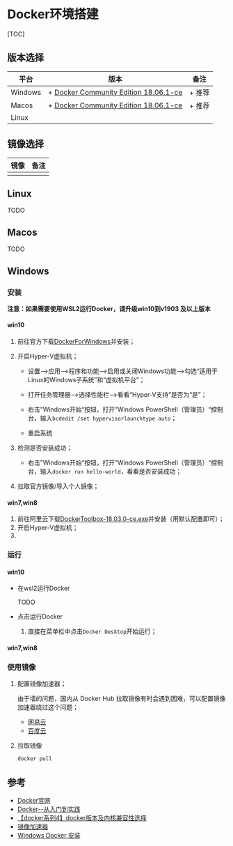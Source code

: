 # Docker环境搭建

[TOC]

## 版本选择

| 平台    | 版本                                                         | 备注   |
| ------- | ------------------------------------------------------------ | ------ |
| Windows | + [Docker Community Edition 18.06.1-ce](https://download.docker.com/win/stable/19507/Docker%20for%20Windows%20Installer.exe) | + 推荐 |
| Macos   | + [Docker Community Edition 18.06.1-ce](https://download.docker.com/mac/stable/26764/Docker.dmg) | + 推荐 |
| Linux   |                                                              |        |



## 镜像选择

| 镜像 | 备注 |
| ---- | ---- |
|      |      |



## Linux

TODO



## Macos

TODO



## Windows

### 安装

**注意：如果需要使用WSL2运行Docker，请升级win10到v1903 及以上版本**

#### win10

1. 前往官方下载[DockerForWindows](https://docs.docker.com/desktop/windows/release-notes/)并安装；
2. 开启Hyper-V虚拟机；

   - 设置-->应用-->程序和功能-->启用或关闭Windows功能-->勾选“适用于Linux的Windows子系统”和“虚拟机平台”；

   - 打开任务管理器-->选择性能栏-->看看“Hyper-V支持”是否为“是”；

   - 右击"Windows开始“按钮，打开”Windows PowerShell（管理员）“控制台，输入`bcdedit /set hypervisorlaunchtype auto`；
   - 重启系统
3. 检测是否安装成功；
   - 右击"Windows开始“按钮，打开”Windows PowerShell（管理员）“控制台，输入`docker run hello-world`，看看是否安装成功；
2. 拉取官方镜像/导入个人镜像；

#### win7,win8

1. 前往阿里云下载[DockerToolbox-18.03.0-ce.exe](http://mirrors.aliyun.com/docker-toolbox/windows/docker-toolbox/DockerToolbox-18.03.0-ce.exe)并安装（用默认配置即可）；
2. 开启Hyper-V虚拟机；
3. 

### 运行

#### win10

- 在wsl2运行Docker

  TODO

- 点击运行Docker

  1. 直接在菜单栏中点击`Docker Desktop`开始运行；

#### win7,win8

### 使用镜像

1. 配置镜像加速器；

   由于墙的问题，国内从 Docker Hub 拉取镜像有时会遇到困难，可以配置镜像加速器绕过这个问题；

   - [网易云](https://sf.163.com/help/documents/56918246390157312)
   - [百度云](https://cloud.baidu.com/doc/CCE/s/Yjxppt74z#%E4%BD%BF%E7%94%A8dockerhub%E5%8A%A0%E9%80%9F%E5%99%A8)

2. 拉取镜像

   ```sh
   docker pull
   ```



## 参考

- [Docker官网](https://docs.docker.com/)
- [Docker--从入门到实践](https://yeasy.gitbook.io/docker_practice/)
- [【docker系列4】docker版本及内核兼容性选择](https://www.cnblogs.com/yoyoma0355/p/14503758.html)
- [镜像加速器](https://yeasy.gitbook.io/docker_practice/install/mirror)
- [Windows Docker 安装](https://www.runoob.com/docker/windows-docker-install.html)